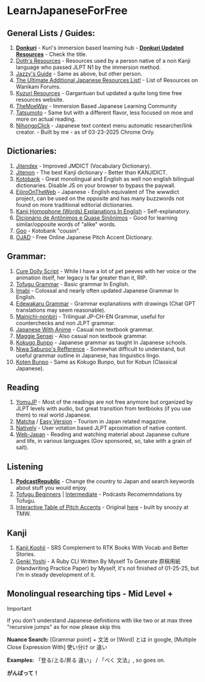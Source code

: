 # LearnJapaneseForFree

## General Lists / Guides:

1. **[Donkuri](https://donkuri.github.io/learn-japanese/)** - Kuri's immersion based learning hub - **[Donkuri Updated Resources](https://github.com/donkuri/japanese-resources)** - Check the title.
2. [Doth's Resources](https://docs.google.com/document/u/0/d/1dERLxWqOOmbL0jq9KrPP0IFYTKRt3AlDEqrLtZytfKQ) - Resources used by a person native of a non Kanji language who passed JLPT N1 by the immersion method.
3. [Jazzy's Guide](https://rentry.co/jazzy180) - Same as above, but other person.
4. [The Ultimate Additional Japanese Resources List!](https://community.wanikani.com/t/the-ultimate-additional-japanese-resources-list/16859) - List of Resources on Wanikani Forums.
5. [Kuzuri Resources](https://kuzuri.neocities.org/resources) - Gargantuan but updated a quite long time free resources website.
6. [TheMoeWay](https://learnjapanese.moe/) - Immersion Based Japanese Learning Community
7. [Tatsumoto](https://tatsumoto-ren.github.io/blog/index.html) - Same but with a different flavor, less focused on moe and more on actual reading.
8. [NihongoClick](https://github.com/FragozoLeonardo/NihongoClick) - Japanese text context menu automatic researcher/link creator. - Built by me - as of 03-23-2025 Chrome Only.
  
## Dictionaries:

1. [Jitendex](https://jitendex.org/pages/downloads.html) - Improved JMDICT (Vocabulary Dictionary).
2. [Jitenon](https://jitenon.com/) - The best Kanji dictionary - Better than KANJIDICT.
3. [Kotobank](https://kotobank.jp/) - Great monolingual and English as well non english bilingual dictionaries. Disable JS on your browser to bypass the paywall.
4. [EijiroOnTheWeb](https://eow.alc.co.jp/) - Japanese - English equivalent of The wwwdict project, can be used on the opposite and has many buzzwords not found on more traditional editorial dictionaries.
5. [Kanji Homophone (Words) Explanations In English](https://www.bretmayer.com/ijidokun.html) - Self-explanatory.
6. [Dicionário de Antônimos e Quase Sinônimos](https://thesaurus.weblio.jp/) - Good for learning similar/opposite words of "alike" words.
7. [Goo](https://dictionary.goo.ne.jp/) - Kotobank "cousin".
8. [OJAD](https://www.gavo.t.u-tokyo.ac.jp/ojad/eng/pages/home) - Free Online Japanese Pitch Accent Dictionary.

## Grammar:

1.  [Cure Dolly Script](https://kellenok.github.io/cure-script/) - While I have a lot of pet peeves with her voice or the animation itself, her legacy is far greater than it, RIP.
2.  [Tofugu Grammar](https://www.tofugu.com/japanese-grammar/)  - Basic grammar In English.
3.  [Imabi](https://imabi.org/) - Colossal and nearly often updated Japanese Grammar In English.
4.  [Edewakaru Grammar](https://www.edewakaru.com/archives/cat_179055.html) - Grammar explanations with drawings (Chat GPT translations may seem reasonable).
5.  [Mainichi-nonbiri](https://mainichi-nonbiri.com/japanese-grammar/) - Trilingual JP-CH-EN Grammar, useful for counterchecks and non JLPT grammar.
6.  [Japanese With Anime](https://www.japanesewithanime.com/) -  Casual non textbook grammar.
7.  [Maggie Sensei](https://maggiesensei.com/) - Also casual non textbook grammar.
8.  [Kokugo Bunpo](https://www.kokugobunpou.com/) - Japanese grammar as taught In Japanese schools.
9.  [Niwa Saburoo's Refference](https://niwasaburoo.amebaownd.com/posts/5998087) - Somewhat difficult to understand, but useful grammar outline in Japanese, has linguistics lingo.
10. [Koten Bunpo](https://www.kotenbunpou.com/) - Same as Kokugo Bunpo, but for Kobun (Classical Japanese).

## Reading

1. [YomuJP](https://yomujp.com/)  - Most of the readings are not free anymore but organized by JLPT levels with audio, but great transition from textbooks (if you use them) to real world Japanese.
2. [Matcha](https://matcha-jp.com/) / [Easy Version](https://matcha-jp.com/easy)  - Tourism in Japan related magazine.
3. [Natively](https://learnnatively.com/)  - User votation based JLPT aproximation of native content.
4. [Web-Japan](https://web-japan.org/) - Reading and watching material about Japanese culture and life, in various languages (Gov sponsored, so, take with a grain of salt).

## Listening

1. **[PodcastRepublic](https://www.podcastrepublic.net/)** - Change the country to Japan and search keywords about stuff you would enjoy.
2. [Tofugu Beginners](https://www.tofugu.com/japanese/japanese-language-learning-podcasts-for-beginners/) | [Intermediate](https://www.tofugu.com/japanese/japanese-language-learning-podcasts-for-intermediate-learners/) - Podcasts Recomemndations by Tofugu.
3. [Interactive Table of Pitch Accents](https://pitch-accent-website.vercel.app/) - Original [here](https://imgur.com/a/D3fotTQ) - built by snoozy at TMW.

## Kanji

1. [Kanji Koohii](https://kanji.koohii.com/) - SRS Complement to RTK Books With Vocab and Better Stories.
2. [Genki Yoshi](https://github.com/FragozoLeonardo/Genki-Yoshi/) - A Ruby CLI Written By Myself To Generate 原稿用紙 (Handwriting Practice Paper) by Myself, it's not finished of 01-25-25, but I'm in steady development of it.

## Monolingual researching tips - Mid Level +

> [!IMPORTANT]  
> If you don't understand Japanese definitions with like two or at max three "recursive jumps" as for now please skip this

**Nuance Search:** [Grammar point] + 文法 or [Word] とは in google, [Multiple Close Expression With] 使い分け or 違い

**Examples:** 「登る/上る/昇る 違い」 / 「べく 文法」, so goes on.

**がんばって！** 
